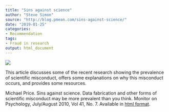 ```yaml
---
title: "Sins against science"
author: "Steve Simon"
source: "http://blog.pmean.com/sins-against-science/"
date: "2019-01-25"
categories:
- Recommendation
tags:
- Fraud in research
output: html_document
---
```


![](http://www.pmean.com/new-images/19/sins-against-science01.png)

<div class="notes">

This article discusses some of the recent research showing the prevalence of scientific misconduct, offers some explanations on why this misconduct occurs, and provides some resources.

Michael Price. Sins against science. Data fabrication and other forms of scientific misconduct may be more prevalent than you think. Monitor on Psychology, July/August 2010, Vol 41, No. 7. Available in [html format][pri1].

[pri1]: https://www.apa.org/monitor/2010/07-08/misconduct.aspx

</div>
